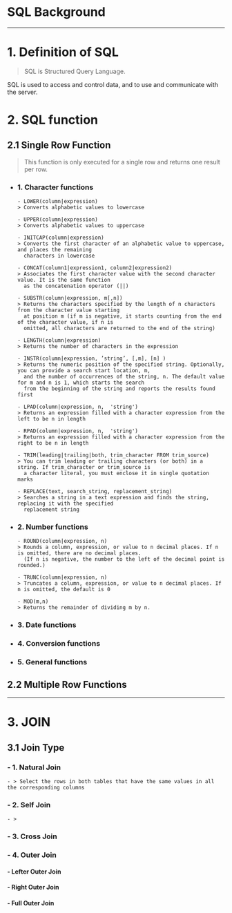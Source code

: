 # SQL Background

---
# 1. Definition of SQL

> SQL is Structured Query Language.
 
SQL is used to access and control data, and to use and communicate with the server.
 
# 2. SQL function 

## 2.1 Single Row Function

> This function is only executed for a single row and returns one result per row. 

- ### 1. Character functions
   
      - LOWER(column|expression) 
      > Converts alphabetic values to lowercase
      
      - UPPER(column|expression)
      > Converts alphabetic values to uppercase
      
      - INITCAP(column|expression)
      > Converts the first character of an alphabetic value to uppercase, and places the remaining 
        characters in lowercase
    
      - CONCAT(column1|expression1, column2|expression2)
      > Associates the first character value with the second character value. It is the same function 
        as the concatenation operator (||)
      
      - SUBSTR(column|expression, m[,n])
      > Returns the characters specified by the length of n characters from the character value starting 
        at position m (if m is negative, it starts counting from the end of the character value, if n is 
        omitted, all characters are returned to the end of the string)
      
      - LENGTH(column|expression) 
      > Returns the number of characters in the expression
      
      - INSTR(column|expression, ’string’, [,m], [n] ) 
      > Returns the numeric position of the specified string. Optionally, you can provide a search start location, m, 
        and the number of occurrences of the string, n. The default value for m and n is 1, which starts the search 
        from the beginning of the string and reports the results found first
      
      - LPAD(column|expression, n,  'string') 
      > Returns an expression filled with a character expression from the left to be n in length
      
      - RPAD(column|expression, n,  'string') 
      > Returns an expression filled with a character expression from the right to be n in length 
      
      - TRIM(leading|trailing|both, trim_character FROM trim_source) 
      > You can trim leading or trailing characters (or both) in a string. If trim_character or trim_source is 
        a character literal, you must enclose it in single quotation marks

      - REPLACE(text, search_string, replacement_string) 
      > Searches a string in a text expression and finds the string, replacing it with the specified 
        replacement string

- ### 2. Number functions

      - ROUND(column|expression, n) 
      > Rounds a column, expression, or value to n decimal places. If n is omitted, there are no decimal places. 
        (If n is negative, the number to the left of the decimal point is rounded.)
      
      - TRUNC(column|expression, n)
      > Truncates a column, expression, or value to n decimal places. If n is omitted, the default is 0
      
      - MOD(m,n) 
      > Returns the remainder of dividing m by n.

- ### 3. Date functions
     
     
     
- ### 4. Conversion functions

- ### 5. General functions


## 2.2 Multiple Row Functions

>


---

# 3. JOIN

## 3.1 Join Type

### - 1. Natural Join
    - > Select the rows in both tables that have the same values in all the corresponding columns

### - 2. Self Join
    - > 

### - 3. Cross Join

### - 4. Outer Join

#### - Lefter Outer Join
     
#### - Right Outer Join 

#### - Full Outer Join
